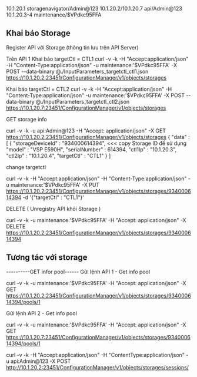 10.1.20.1
storagenavigator/Admin@123
10.1.20.2/10.1.20.7
api/Admin@123
10.1.20.3-4
maintenance/$VPdkc95FFA

## Khai báo Storage 

Register API với Storage (thông tin lưu trên API Server) 

Trên API 1
Khai báo targetCtl = CTL1
    curl -v -k -H "Accept:application/json" -H "Content-Type:application/json" -u maintenance:'$VPdkc95FFA' -X POST --data-binary @./InputParameters_targetctl_ctl1.json https://10.1.20.2:23451/ConfigurationManager/v1/objects/storages

Khai báo targetCtl = CTL2
    curl -v -k -H "Accept:application/json" -H "Content-Type:application/json" -u maintenance:'$VPdkc95FFA' -X POST --data-binary @./InputParameters_targetctl_ctl2.json https://10.1.20.7:23451/ConfigurationManager/v1/objects/storages

GET storage info
  
  curl -v -k -u api:Admin@123 -H "Accept: application/json" -X GET https://10.1.20.2:23451/ConfigurationManager/v1/objects/storages
  {
  "data" : [ {
    "storageDeviceId" : "934000614394", <<< copy Storage ID để sử dụng
    "model" : "VSP E590H",
    "serialNumber" : 614394,
    "ctl1Ip" : "10.1.20.3",
    "ctl2Ip" : "10.1.20.4",
    "targetCtl" : "CTL1"
  } ]

change targetctl
  
  curl -v -k -H "Accept:application/json" -H "Content-Type:application/json" -u maintenance:'$VPdkc95FFA' -X PUT https://10.1.20.2:23451/ConfigurationManager/v1/objects/storages/934000614394 -d '{"targetCtl" : "CTL1"}'


DELETE ( Unregistry API khỏi Storage )
  
  curl -v -k -u maintenance:'$VPdkc95FFA' -H "Accept: application/json" -X DELETE https://10.1.20.2:23451/ConfigurationManager/v1/objects/storages/934000614394


## Tương tác với storage
----------GET infor pool------
Gửi lệnh API 1 - Get info pool 
  
  curl -v -k -u maintenance:'$VPdkc95FFA' -H "Accept: application/json" -X GET https://10.1.20.2:23451/ConfigurationManager/v1/objects/storages/934000614394/pools/1

Gửi lệnh API 2 - Get info pool 
  
  curl -v -k -u maintenance:'$VPdkc95FFA' -H "Accept: application/json" -X GET https://10.1.20.7:23451/ConfigurationManager/v1/objects/storages/934000614394/pools/1


  curl -v -k -H "Accept:application/json" -H "ContentType:application/json" -u api:Admin@123 -X POST http://10.1.20.2:23451/ConfigurationManager/v1/objects/storages/sessions/ 


 
